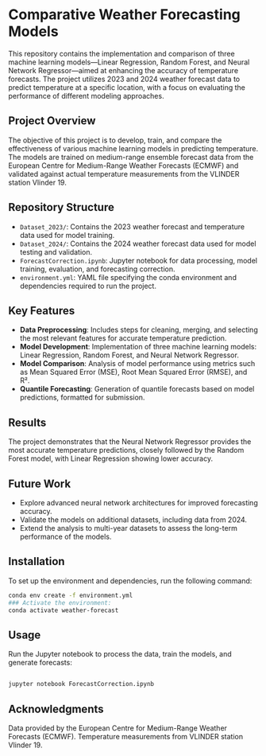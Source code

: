 # Comparative Weather Forecasting Models

This repository contains the implementation and comparison of three machine learning models—Linear Regression, Random Forest, and Neural Network Regressor—aimed at enhancing the accuracy of temperature forecasts. The project utilizes 2023 and 2024 weather forecast data to predict temperature at a specific location, with a focus on evaluating the performance of different modeling approaches.

## Project Overview

The objective of this project is to develop, train, and compare the effectiveness of various machine learning models in predicting temperature. The models are trained on medium-range ensemble forecast data from the European Centre for Medium-Range Weather Forecasts (ECMWF) and validated against actual temperature measurements from the VLINDER station Vlinder 19.

## Repository Structure

- `Dataset_2023/`: Contains the 2023 weather forecast and temperature data used for model training.
- `Dataset_2024/`: Contains the 2024 weather forecast data used for model testing and validation.
- `ForecastCorrection.ipynb`: Jupyter notebook for data processing, model training, evaluation, and forecasting correction.
- `environment.yml`: YAML file specifying the conda environment and dependencies required to run the project.

## Key Features

- **Data Preprocessing**: Includes steps for cleaning, merging, and selecting the most relevant features for accurate temperature prediction.
- **Model Development**: Implementation of three machine learning models: Linear Regression, Random Forest, and Neural Network Regressor.
- **Model Comparison**: Analysis of model performance using metrics such as Mean Squared Error (MSE), Root Mean Squared Error (RMSE), and R².
- **Quantile Forecasting**: Generation of quantile forecasts based on model predictions, formatted for submission.

## Results

The project demonstrates that the Neural Network Regressor provides the most accurate temperature predictions, closely followed by the Random Forest model, with Linear Regression showing lower accuracy.

## Future Work

- Explore advanced neural network architectures for improved forecasting accuracy.
- Validate the models on additional datasets, including data from 2024.
- Extend the analysis to multi-year datasets to assess the long-term performance of the models.

## Installation

To set up the environment and dependencies, run the following command:

```bash
conda env create -f environment.yml
### Activate the environment:
conda activate weather-forecast
```
## Usage
Run the Jupyter notebook to process the data, train the models, and generate forecasts:
```bash

jupyter notebook ForecastCorrection.ipynb
```


## Acknowledgments
Data provided by the European Centre for Medium-Range Weather Forecasts (ECMWF).
Temperature measurements from VLINDER station Vlinder 19.
